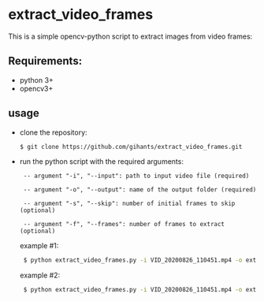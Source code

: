 # extract_video_frames
This is a simple opencv-python script to extract images from video frames:

## Requirements:
- python 3+
- opencv3+

## usage
- clone the repository: 
    ```sh
    $ git clone https://github.com/gihants/extract_video_frames.git
    ```
- run the python script with the required arguments:

       -- argument "-i", "--input": path to input video file (required)

       -- argument "-o", "--output": name of the output folder (required)

       -- argument "-s", "--skip": number of initial frames to skip (optional)

       -- argument "-f", "--frames": number of frames to extract (optional)

    example #1: 
    
    ```sh
     $ python extract_video_frames.py -i VID_20200826_110451.mp4 -o extracted_directory 
    ```
    example #2: 
    ```sh
     $ python extract_video_frames.py -i VID_20200826_110451.mp4 -o extracted_directory -s 10 -f 100
    ```



